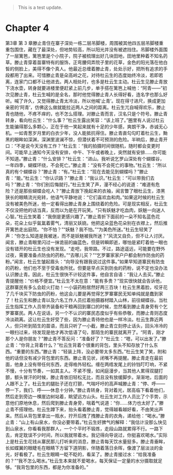 > This is a test update.
# Chapter 4

第3章 第 3 章滕止青住在寨子深处一栋二层吊脚楼，周围被其他四五层吊脚楼重重包围住，藏在了最深处，但地势较高，所以阳光并没有被遮挡住。吊脚楼外面围了一层篱笆，篱笆里是个小院子，院子被梳理出好几块田地，田地里种着不知名药草。滕止青穿着苗寨特有的服饰，正弯腰伺弄院子里的花草，金色的阳光落在他白皙的侧脸上，美得不像个真人。他最近总缠着滕止青，处处示好，把所有追求的手段都用了出来。可惜滕止青是朵高岭之花，对待杜云生的态度始终冷淡，若即若离，连家门口都不让他进去。两人相处时，也多是杜云生主动。杜云生见滕止青放下浇水壶，转身就要进楼里便赶紧上前几步，单手搭在篱笆上喊他：“阿青——”初次见滕止青，杜云生喊的是全名，那时他觉得滕止青人长得好看，连名字也那么好听。喊了许久，又觉得滕止青太冷淡，所以他喊‘止青’。现在得寸进尺，换成更加亲密的‘阿青’，仿佛这么做就能拉近两人之间的距离。杜云生兀自喊得欢乐，滕止青也随他，不疼不痒的，也不怎么搭理。对滕止青而言，汉名只是个符号。滕止青转身，看向杜云生：“什么事？”杜云生露出笑容：“该上班了。”圈里有人说过杜云生能骗得那么多颗心，正在于他一笑起来就有十足的少年感，爽朗干净，赤诚无心机。一如青葱岁月里的白衣少年，没人能抵抗得住。滕止青直勾勾盯着杜云生，黝黑的眼眸如深渊，深渊里波澜不惊，但潜伏着不可预测的危险。半晌后，滕止青开口：“不是说今天没有工作？”杜云生：“我的拍摄时间很随机，随时都会变更时间。可能早上通知今天没有安排，中午、下午或者晚上，突然就有安排……你可能不知道。”滕止青：“什么安排？”杜云生：“进山。我听说乞罗山深处有个蝴蝶谷，一年四季，蝴蝶环绕，不会死亡。”滕止青：“没有不会死亡的事物。”杜云生：“所以真的有个蝴蝶谷？”滕止青：“有。”杜云生：“现在去能见到蝴蝶吗？”滕止青：“能。”杜云生：“你认识路？”滕止青：“我认识。”杜云生：“可以带我们去吗？”滕止青：“你们别后悔就行。”杜云生笑了声，漫不经心的说道：“难道有危险？还是那些蝴蝶会吃人？”滕止青放下挽起来的衣袖，闻言瞥了眼杜云生，漆黑狭长的眼睛流光宛转，他语气平静地说：“它们喜欢血和肉。”如果这时候的杜云生没有被美色所迷，他一定看得出滕止青身上围绕着的危险。可是现实相反，杜云生不仅没把他的话当真，反而以为是在开玩笑。“只有妖魅才吃血肉，妖魅一向迷人心智。”杜云生笑着：“我倒是更感兴趣了。”滕止青折下面前的一朵不知名蓝色花朵，花朵上似乎氤氲着雾气，清丽又妖娆。他把这朵蓝色花朵别在衣襟上，然后推开篱笆走出庭院。“你不怕？”“妖魅？我不怕。”“为美色所迷。”杜云生轻笑了声：“你怎么知道是我被迷，而不是妖魅被我所迷？”风流又自负，但不让人讨厌。闻言，滕止青眼里闪过一抹诡丽的幽蓝色，但是转瞬即逝，哪怕是紧盯着他一眼也没有错开的杜云生也没有发现。“走吧，我带路。不过，路途遥远，可能要在野外过夜，需要准备点防虫的药粉。”“去哪儿买？”“乞罗寨家家户户都会制作防虫的药粉。”闻言，杜云生皱起眉头：“向导没有跟我说过这件事。”如果早知道寨民有防虫的药粉，他们也不至于受毒虫所扰。但要是早点买到防虫的药粉，说不定也没办法认识滕止青。因此，杜云生很快不计较这件事，他自言自语：“我让人去买。”滕止青提醒他：“价格不便宜。”杜云生不太在意：“能有多贵？”现实很快就会告诉他，这群寨民有多么会趁火打劫！一小袋药粉居然好两三百块！杜云生黑着脸，咬牙花了几千块买下防虫的药粉，他这会儿要是再觉得乞罗寨寨民无知单纯就是蠢到家了！杜云生和滕止青以及六名工作人员扛着拍摄器材踏入山林，前往蝴蝶谷。当杜云生指挥工作人员带齐装备和干粮再回到寨口的时候，忽然看到滕止青身旁有个乞罗寨寨民。两人在说话，另一个不认识的寨民态度似乎有些恭敬，而滕止青则态度冷淡疏离。这让杜云生好受了些，因为滕止青待他也是一样冷淡。杜云生靠近两人，但只听到陌生的苗语，而且只听了一小截，滕止青立刻停止话头，回头冷冷的一眼扫过来，待发现是他才再次低语了句，那陌生的寨民就离开了。“阿青，刚才那个人是你朋友？”滕止青不答反问：“准备好了？”杜云生：“嗯，可以出发了。”滕止青：“你背上背着什么？”杜云生背着个很重的背包，里头不知存放了什么东西。“重要的东西。”滕止青：“轻装上阵，没必要带太多东西。”杜云生笑了笑，附和他的话但没有减少背包里的东西。滕止青见状，闭嘴不再提醒。滕止青走在最前面，他身上没有带任何东西，走得格外轻松。缠在两绺发尾上的铃铛叮叮响，不紧不慢，十分有节奏，一如其主人。不紧不慢，如闲庭漫步，当其他人累得双腿打颤，额头冒汗的时候，滕止青依旧轻松无比，而且没有放缓脚步。渐渐地，后面的人跟不上了。杜云生的腿肚子还在打颤，气喘吁吁的高声喊滕止青：“停、呼——停一下，我们、呼——休息十分钟。”滕止青转身，背对着光，居高临下看着他们，然后走到旁边一棵崖边树站着，眺望远方山头。杜云生对工作人员比了个手势，示意他们原地休息，然后爬到滕止青身旁，喘着气说道：“你……体力也太好了。”滕止青不搭理他。杜云生蹲下来，抬头看着滕止青，觉得越看越好看，不由笑出声来。然后从背包里拿出一瓶水，拧开后拽了拽滕止青的衣角，递给他：“喝水。”滕止青：“山上有山泉水，你没必要带着。”杜云生好脾气的解释：“我估计没那么快见到山泉水，你看看我那群人，一个个平时不锻炼，走段山路就累得不行。一路下去，肯定耽误不少时间，所以我就带着水。我记得向导说过，你挺喜欢喝水。”实际上是杜云生花钱从寨民那儿打听来的消息，滕止青每天饮水量挺多。滕止青垂眸，长如蝶翼的眼睫毛在眼睛下方留下道阴影，伴随着落日余晖，像渡了层淡淡的金光，好看极了。杜云生眼睛一眨不眨的，看呆了。滕止青接过水：“给我准备的？”“我不怎么喝水。”杜云生本来就不爱喝水，每天保证一定量的水分摄取就足够。“我背包里的东西，都是为你准备的。”